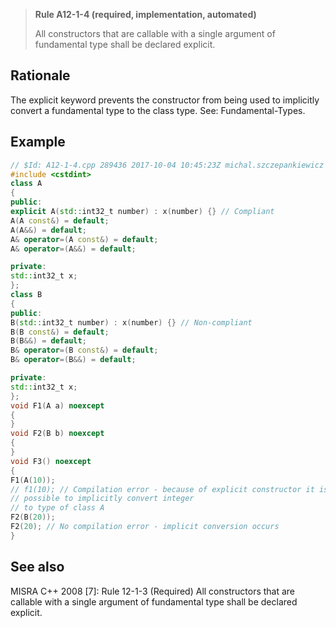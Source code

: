 > **Rule A12-1-4 (required, implementation, automated)**
>
> All constructors that are callable with a single argument of
> fundamental type shall be declared explicit.

## Rationale

The explicit keyword prevents the constructor from being used to implicitly convert a
fundamental type to the class type.
See: Fundamental-Types.

## Example

```cpp
// $Id: A12-1-4.cpp 289436 2017-10-04 10:45:23Z michal.szczepankiewicz $
#include <cstdint>
class A
{
public:
explicit A(std::int32_t number) : x(number) {} // Compliant
A(A const&) = default;
A(A&&) = default;
A& operator=(A const&) = default;
A& operator=(A&&) = default;

private:
std::int32_t x;
};
class B
{
public:
B(std::int32_t number) : x(number) {} // Non-compliant
B(B const&) = default;
B(B&&) = default;
B& operator=(B const&) = default;
B& operator=(B&&) = default;

private:
std::int32_t x;
};
void F1(A a) noexcept
{
}
void F2(B b) noexcept
{
}
void F3() noexcept
{
F1(A(10));
// f1(10); // Compilation error - because of explicit constructor it is not
// possible to implicitly convert integer
// to type of class A
F2(B(20));
F2(20); // No compilation error - implicit conversion occurs
}

```

## See also

MISRA C++ 2008 [7]: Rule 12-1-3 (Required) All constructors that are callable
with a single argument of fundamental type shall be declared explicit.

